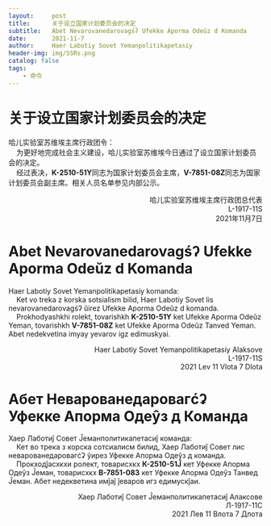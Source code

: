 ```yaml
---
layout:     post
title:      关于设立国家计划委员会的决定
subtitle:   Abet Nevarovanedarovagśʔ Ufekke Aporma Odeŭz d Komanda
date:       2021-11-7
author:     Haer Labotiy Sovet Yemanpolitikapetasiy
header-img: img/SSRs.png
catalog: false
tags:
    - 命令
---
```


# 关于设立国家计划委员会的决定
哈儿实验室苏维埃主席行政团令：  
&nbsp;&nbsp;&nbsp;&nbsp;为更好地完成社会主义建设，哈儿实验室苏维埃今日通过了设立国家计划委员会的决定。  
&nbsp;&nbsp;&nbsp;&nbsp;经过表决，**K-2510-51Y**同志为国家计划委员会主席，**V-7851-08Z**同志为国家计划委员会副主席。相关人员名单参见内部公示。
<div style="text-align: right">哈儿实验室苏维埃主席行政团总代表<br>L-1917-11S<br>2021年11月7日</div>

# Abet Nevarovanedarovagśʔ Ufekke Aporma Odeŭz d Komanda
Haer Labotiy Sovet Yemanpolitikapetasiy komanda:  
&nbsp;&nbsp;&nbsp;&nbsp;Ket vo treka z korska sotsialism bilid, Haer Labotiy Sovet lis nevarovanedarovagśʔ ŭirez Ufekke Aporma Odeŭz d komanda.  
&nbsp;&nbsp;&nbsp;&nbsp;Prokhodyashkhi rolekt, tovarishkh **K-2510-51Y** ket Ufekke Aporma Odeŭz Yeman, tovarishkh **V-7851-08Z** ket Ufekke Aporma Odeŭz Tanved Yeman. Abet nedekvetina imyay yevarov igz edimuskyai.
<div style="text-align: right">Haer Labotiy Sovet Yemanpolitikapetasiy Alaksove<br>L-1917-11S<br>2021 Lev 11 Vlota 7 Dlota</div>

# Абет Неварованедаровагćʡ Уфекке Апорма Одеŷз д Команда
Хаер Лаботиĵ Совет Ĵеманполитикапетасиĵ команда:  
&nbsp;&nbsp;&nbsp;&nbsp;Кет во трека з корска сотсиалисм билид, Хаер Лаботиĵ Совет лис неварованедаровагćʡ ŷирез Уфекке Апорма Одеŷз д команда.  
&nbsp;&nbsp;&nbsp;&nbsp;Прокходĵасхкхи ролект, товарисхкх **К-2510-51Ĵ** кет Уфекке Апорма Одеŷз Ĵеман, товарисхкх **В-7851-08З** кет Уфекке Апорма Одеŷз Танвед Ĵеман. Абет недекветина имĵаĵ ĵеваров игз едимускĵаи.
<div style="text-align: right">Хаер Лаботиĵ Совет Ĵеманполитикапетасиĵ Алаксове<br>Л-1917-11С<br>2021 Лев 11 Влота 7 Длота
</div>
